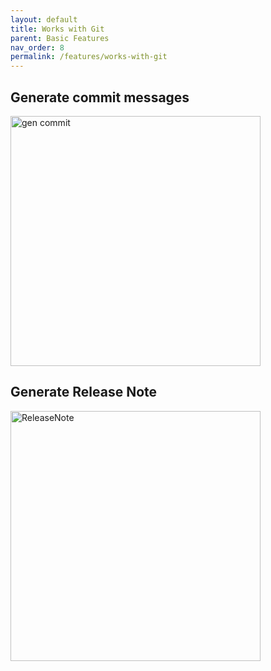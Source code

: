 ```yaml
---
layout: default
title: Works with Git
parent: Basic Features
nav_order: 8
permalink: /features/works-with-git
---
```


## Generate commit messages

<img src="https://unitmesh.cc/auto-dev/gen-commit.png" alt="gen commit" width="400px"/>

## Generate Release Note

<img src="https://unitmesh.cc/auto-dev/gen-commit.png" alt="ReleaseNote" width="400px"/>
